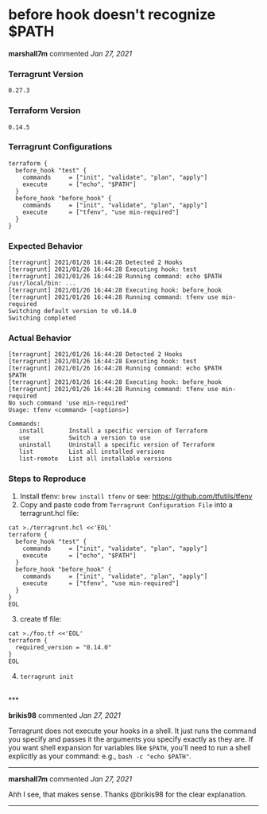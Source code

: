 # before hook doesn't recognize $PATH

**marshall7m** commented *Jan 27, 2021*

### Terragrunt Version

```
0.27.3
```

### Terraform Version

```
0.14.5
```

### Terragrunt Configurations

```
terraform {
  before_hook "test" {
    commands     = ["init", "validate", "plan", "apply"]
    execute      = ["echo", "$PATH"]
  }
  before_hook "before_hook" {
    commands     = ["init", "validate", "plan", "apply"]
    execute      = ["tfenv", "use min-required"]
  }
}
```

### Expected Behavior
```
[terragrunt] 2021/01/26 16:44:28 Detected 2 Hooks
[terragrunt] 2021/01/26 16:44:28 Executing hook: test
[terragrunt] 2021/01/26 16:44:28 Running command: echo $PATH
/usr/local/bin: ...
[terragrunt] 2021/01/26 16:44:28 Executing hook: before_hook
[terragrunt] 2021/01/26 16:44:28 Running command: tfenv use min-required
Switching default version to v0.14.0
Switching completed
```
### Actual Behavior
```
[terragrunt] 2021/01/26 16:44:28 Detected 2 Hooks
[terragrunt] 2021/01/26 16:44:28 Executing hook: test
[terragrunt] 2021/01/26 16:44:28 Running command: echo $PATH
$PATH
[terragrunt] 2021/01/26 16:44:28 Executing hook: before_hook
[terragrunt] 2021/01/26 16:44:28 Running command: tfenv use min-required
No such command 'use min-required'
Usage: tfenv <command> [<options>]

Commands:
   install       Install a specific version of Terraform
   use           Switch a version to use
   uninstall     Uninstall a specific version of Terraform
   list          List all installed versions
   list-remote   List all installable versions

```
### Steps to Reproduce
1. Install tfenv: `brew install tfenv` or see: https://github.com/tfutils/tfenv
2. Copy and paste code from `Terragrunt Configuration File` into a terragrunt.hcl file:
```
cat >./terragrunt.hcl <<'EOL'
terraform {
  before_hook "test" {
    commands     = ["init", "validate", "plan", "apply"]
    execute      = ["echo", "$PATH"]
  }
  before_hook "before_hook" {
    commands     = ["init", "validate", "plan", "apply"]
    execute      = ["tfenv", "use min-required"]
  }
}
EOL
```
3. create tf file:
```
cat >./foo.tf <<'EOL'
terraform {
  required_version = "0.14.0"
}
EOL
```
4. `terragrunt init`
<br />
***


**brikis98** commented *Jan 27, 2021*

Terragrunt does not execute your hooks in a shell. It just runs the command you specify and passes it the arguments you specify exactly as they are. If you want shell expansion for variables like `$PATH`, you'll need to run a shell explicitly as your command: e.g., `bash -c "echo $PATH"`.
***

**marshall7m** commented *Jan 27, 2021*

Ahh I see, that makes sense. Thanks @brikis98  for the clear explanation.
***


